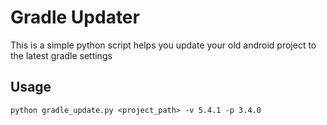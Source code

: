 # Gradle Updater

This is a simple python script helps you update your old android project to the latest gradle settings

## Usage

```
python gradle_update.py <project_path> -v 5.4.1 -p 3.4.0
```
